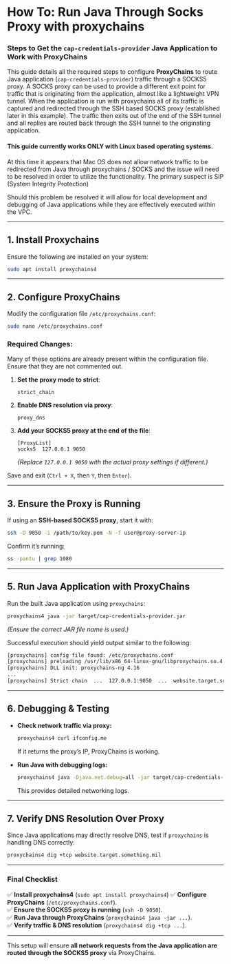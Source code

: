 # How To: Run Java Through Socks Proxy with proxychains

### **Steps to Get the `cap-credentials-provider` Java Application to Work with ProxyChains**  

This guide details all the required steps to configure **ProxyChains** to route Java application (`cap-credentials-provider`) traffic through a SOCKS5 proxy.
A SOCKS proxy can be used to provide a different exit point for traffic that is originating from the application, almost like a lightweight VPN tunnel. When the application is run with proxychains all of its traffic is captured and redirected through the SSH based SOCKS proxy (established later in this example). The traffic then exits out of the end of the SSH tunnel and all replies are routed back through the SSH tunnel to the originating application.

#### **This guide currently works ONLY with Linux based operating systems.**
At this time it appears that Mac OS does not allow network traffic to be redirected from Java through proxychains / SOCKS and the issue will need to be resolved in order to utilize the functionality. The primary suspect is SIP (System Integrity Protection)

Should this problem be resolved it will allow for local development and debugging of Java applications while they are effectively executed within the VPC.

---

## **1. Install Proxychains**
Ensure the following are installed on your system:

```sh
sudo apt install proxychains4
```

---

## **2. Configure ProxyChains**
Modify the configuration file `/etc/proxychains.conf`:

```sh
sudo nano /etc/proxychains.conf
```

### **Required Changes:**
Many of these options are already present within the configuration file. Ensure that they are not commented out.
1. **Set the proxy mode to strict**:
   ```
   strict_chain
   ```
2. **Enable DNS resolution via proxy**:
   ```
   proxy_dns
   ```
3. **Add your SOCKS5 proxy at the end of the file**:
   ```
   [ProxyList]
   socks5  127.0.0.1 9050
   ```
   *(Replace `127.0.0.1 9050` with the actual proxy settings if different.)*

Save and exit (`Ctrl + X`, then `Y`, then `Enter`).

---

## **3. Ensure the Proxy is Running**
If using an **SSH-based SOCKS5 proxy**, start it with:
```sh
ssh -D 9050 -i /path/to/key.pem -N -f user@proxy-server-ip
```
Confirm it’s running:
```sh
ss -pantu | grep 1080
```

---

## **5. Run Java Application with ProxyChains**
Run the built Java application using `proxychains`:

```sh
proxychains4 java -jar target/cap-credentials-provider.jar
```
*(Ensure the correct JAR file name is used.)*

Successful execution should yield output similar to the following:
```sh
[proxychains] config file found: /etc/proxychains.conf
[proxychains] preloading /usr/lib/x86_64-linux-gnu/libproxychains.so.4
[proxychains] DLL init: proxychains-ng 4.16
...
[proxychains] Strict chain  ...  127.0.0.1:9050  ...  website.target.something.mil:443  ...  OK
```

---

## **6. Debugging & Testing**
- **Check network traffic via proxy:**
  ```sh
  proxychains4 curl ifconfig.me
  ```
  If it returns the proxy’s IP, ProxyChains is working.

- **Run Java with debugging logs:**
  ```sh
  proxychains4 java -Djava.net.debug=all -jar target/cap-credentials-provider.jar [arguments]
  ```
  This provides detailed networking logs.

---

## **7. Verify DNS Resolution Over Proxy**
Since Java applications may directly resolve DNS, test if `proxychains` is handling DNS correctly:

```sh
proxychains4 dig +tcp website.target.something.mil
```

---

### **Final Checklist**
✅ **Install proxychains4** (`sudo apt install proxychains4`)
✅ **Configure ProxyChains** (`/etc/proxychains.conf`).  
✅ **Ensure the SOCKS5 proxy is running** (`ssh -D 9050`).  
✅ **Run Java through ProxyChains** (`proxychains4 java -jar ...`).  
✅ **Verify traffic & DNS resolution** (`proxychains4 dig +tcp ...`).  

---

This setup will ensure **all network requests from the Java application are routed through the SOCKS5 proxy** via ProxyChains.
